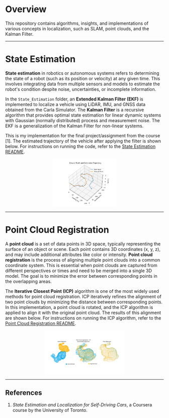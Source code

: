 # Overview

This repository contains algorithms, insights, and implementations of various concepts in localization, such as SLAM, point clouds, and the Kalman Filter.

---

# State Estimation

**State estimation** in robotics or autonomous systems refers to determining the state of a robot (such as its position or velocity) at any given time. This involves integrating data from multiple sensors and models to estimate the robot's condition despite noise, uncertainties, or incomplete information.

In the `State_Estimation` folder, an **Extended Kalman Filter (EKF)** is implemented to localize a vehicle using LiDAR, IMU, and GNSS data obtained from the Carla Simulator. The **Kalman Filter** is a recursive algorithm that provides optimal state estimation for linear dynamic systems with Gaussian (normally distributed) process and measurement noise. The EKF is a generalization of the Kalman Filter for non-linear systems.

This is my implementation for the final project/assignment from the course [1]. The estimated trajectory of the vehicle after applying the filter is shown below. For instructions on running the code, refer to the [State Estimation README](State_Estimation/README.md).

<p align="center">
<img width="40%" alt="Estimated Vehicle Trajectory" src="State_Estimation/results/Final_Traj.png">
</p>

---

# Point Cloud Registration

A **point cloud** is a set of data points in 3D space, typically representing the surface of an object or scene. Each point contains 3D coordinates (x, y, z), and may include additional attributes like color or intensity. **Point cloud registration** is the process of aligning multiple point clouds into a common coordinate system. This is essential when point clouds are captured from different perspectives or times and need to be merged into a single 3D model. The goal is to minimize the error between corresponding points in the overlapping areas.

The **Iterative Closest Point (ICP)** algorithm is one of the most widely used methods for point cloud registration. ICP iteratively refines the alignment of two point clouds by minimizing the distance between corresponding points. In this implementation, a point cloud is rotated, and the ICP algorithm is applied to align it with the original point cloud. The results of this alignment are shown below. For instructions on running the ICP algorithm, refer to the [Point Cloud Registration README](/SLAM-and-Localization/Point_Cloud_Registration/README.md).

<p align="center">
<img width="50%" alt="ICP Alignment Result" src="Point_Cloud_Registration/results/final_fig.png">
</p>

---

## References

1. *State Estimation and Localization for Self-Driving Cars*, a Coursera course by the University of Toronto.
